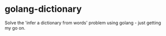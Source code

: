 # golang-dictionary
Solve the 'infer a dictionary from words' problem using golang - just getting my go on.
